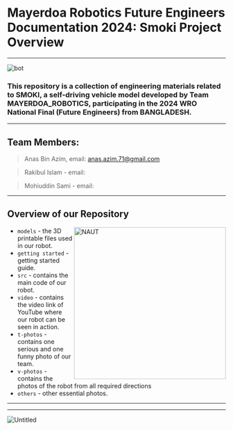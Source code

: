 # Mayerdoa Robotics Future Engineers Documentation 2024: Smoki Project Overview
----
 <!-- ![mecha scratch main](https://github.com/A-N-M-Noor/mechaScratch_404/assets/136412241/82dec0fd-90a3-4080-8b9e-d6446caba096)   -->
![bot](https://github.com/user-attachments/assets/08601b9d-fa28-4cfd-aa6c-960e2666ef5a) 

### This repository is a collection of engineering materials related to SMOKI, a self-driving vehicle model developed by Team MAYERDOA_ROBOTICS, participating in the 2024 WRO National Final (Future Engineers) from BANGLADESH.
----

## Team Members:
> Anas Bin Azim, email: anas.azim.71@gmail.com

> Rakibul Islam - email:

> Mohiuddin Sami - email:


----

 <!--  <img align="left" alt="NAUT" width="340" src="https://github.com/A-N-M-Noor/mechaScratch_404/assets/136412241/7f8c3910-39dc-47d4-9438-62cf6487e162">  -->


## Overview of our Repository
<img align="right" alt="NAUT" width="350" src="https://github.com/A-N-M-Noor/mechaScratch_404/assets/136412241/f41fb3bd-7ffd-43ef-84f9-5d22dfb7f75c">

 * `models` - the 3D printable files used in our robot.
 * `getting started` - getting started guide.
 * `src` - contains the main code of our robot.
 * `video` - contains the video link of YouTube where our robot can be seen in action.
 * `t-photos` - contains one serious and one funny photo of our team.
 * `v-photos` - contains the photos of the robot from all required directions
 * `others` - other essential photos.









----
----
![Untitled](https://github.com/A-N-M-Noor/mechaScratch_404/assets/136412241/a441b7d7-451e-4f49-807d-af7072acc6f2)
